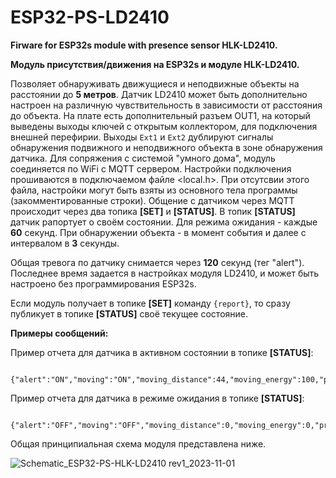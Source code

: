 # ESP32-PS-LD2410
**Firware for ESP32s module with presence sensor HLK-LD2410.**

**Модуль присутствия/движения на ESP32s и модуле HLK-LD2410.**  

Позволяет обнаруживать движущиеся и неподвижные объекты на расстоянии до __5 метров__. Датчик LD2410 может быть дополнительно настроен на различную чувствительность в зависимости от расстояния до объекта.
На плате есть дополнительный разъем OUT1, на который выведены выходы ключей с открытым коллектором, для подключения внешней перефирии.  Выходы `Ext1` и `Ext2` дублируют сигналы обнаружения подвижного и
неподвижного объекта в зоне обнаружения датчика.
Для сопряжения с системой "умного дома", модуль соединяется по WiFi с MQTT сервером. Настройки подключения прошиваются в подключаемом файле <local.h>. При отсутсвии этого файла, настройки могут быть взяты из 
основного тела программы (закомментированные строки).
Общение с датчиком через MQTT происходит через два топика __[SET]__ и __[STATUS]__. В топик __[STATUS]__ датчик рапортует о своём состоянии. Для режима ожидания - каждые __60__ секунд. При обнаружении объекта - в момент события 
и далее с интервалом в __3__ секунды.

Общая тревога по датчику снимается через __120__ секунд (тег "alert").  Последнее время задается в настройках модуля LD2410, и может быть настроено без программирования ESP32s.

Если модуль получает в топике __[SET]__ команду `{report}`, то сразу публикует в топике __[STATUS]__ своё текущее состояние. 

**Примеры сообщений:**

Пример отчета для датчика в активном состоянии в топике __[STATUS]__:

```

{"alert":"ON","moving":"ON","moving_distance":44,"moving_energy":100,"presence":"ON","presence_distance":57,"presence_energy":100}

```

Пример отчета для датчика в режиме ожидания в топике __[STATUS]__:

```

{"alert":"OFF","moving":"OFF","moving_distance":0,"moving_energy":0,"presence":"OFF","presence_distance":0,"presence_energy":0}

```

Общая принципиальная схема модуля представлена ниже.

![Schematic_ESP32-PS-HLK-LD2410 rev1_2023-11-01](https://github.com/DrCosha/ESP32-PS-LD2410/assets/80087552/bc56a9ed-4f1f-4886-a324-9e1ee202fa6d)

